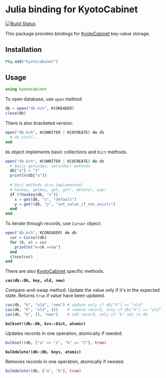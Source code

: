 # Julia binding for KyotoCabinet

[![Build Status](https://travis-ci.org/tuzzeg/kyotocabinet.jl.svg)](https://travis-ci.org/tuzzeg/kyotocabinet.jl)

This package provides bindings for [KyotoCabinet](http://fallabs.com/kyotocabinet) key-value storage.

## Installation

```julia
Pkg.add("kyotocabinet")
```

## Usage

```julia
using kyotocabinet
```

To open database, use `open` method:
```julia
db = open("db.kch", KCOREADER)
close(db)
```

There is also bracketed version:

```julia
open("db.kch", KCOWRITER | KCOCREATE) do db
  # do stuff...
end
```

`Db` object implements basic collections and `Dict` methods.

```julia
open("db.kch", KCOWRITER | KCOCREATE) do db
  # Basic getindex, setindex! methods
  db["a"] = "1"
  println(db["a"])
  
  # Dict methods also implemented:
  # haskey, getkey, get, get!, delete!, pop!
  if (!haskey(db, "x"))
    x = get(db, "x", "default")
    y = get!(db, "y", "set_value_if_non_exists")
  end
end
```

To iterate through records, use `Cursor` object:

```julia
open("db.kch", KCOREADER) do db
  cur = Cursor(db)
  for (k, v) = cur
    println("k=$k v=$v")
  end
  close(cur)
end
```

There are also [KyotoCabinet](http://fallabs.com/kyotocabinet) specific methods.

**`cas(db::Db, key, old, new)`**

Compare-and-swap method. Update the value only if it's in the expected state.
Returns `true` if value have been updated.

```julia
cas(db, "k", "old", "new") # update only if db["k"] == "old"
cas(db, "k", "old", ())    # remove record, only if db["k"] == "old"
cas(db, "k", (), "new")    # add record, only if "k" not in db
```

**`bulkset!(db::Db, kvs::Dict, atomic)`**

Updates records in one operation, atomically if needed.

```julia
bulkset!(db, ["a" => "1", "b" => "2"], true)
```

**`bulkdelete!(db::Db, keys, atomic)`**

Removes records in one operation, atomically if needed.

```julia
bulkdelete!(db, ["a", "b"], true)
```

